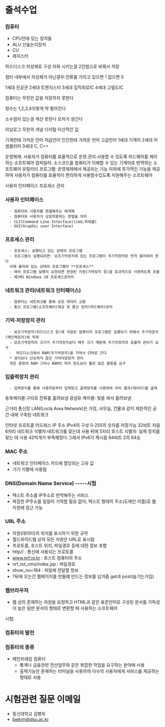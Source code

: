 # 출석수업

### 컴퓨터
- CPU안에 있는 장치들
- ALU 산술논리장치
- CU
- 레지스터

하드디스크 자성체로 구성
자화 시키는걸 2진법으로 바꿔서 저장

컴터 내부에서 자성체가 아닌경우:전류를 가지고 있으면 1 없으면 0

1세대 진공관
2세대 트랜지스터
3세대 집적회로IC
4세대 고밀도IC

컴퓨터는 무한한 값을 저장하지 못한다

정수는 1,2,3,4이렇게 딱 떨어진다

소수점이 있는걸 계산 못한다 오차가 생긴다

아날로그 무한의 개념
디지털 이산적인 값

기계한테 가까운 언어 저급언어
인간한테 가까운 언어 고급언어
1세대 기계어
2세대 어셈블리어
3세대 C, C++

운영체제: 사용자가 컴퓨터를 효율적으로 운영.관리.사용할 수 있도록 하드웨어를 제어하는 소프트웨어
컴파일러: 소스코드를 컴퓨터가 이해할 수 있는 기계어로 번역하는 소프트웨어
유틸리티 프로그램: 운영체제에서 제공되는 기능 이외에 추가적인 기능을 제공하여 사용자가 컴퓨터를 효율적이 편리하게 사용할수있도록 지원해주는 소프트웨어

사용자 인터페이스
프로세스 관리
### 사용자 인터페이스
      - 컴퓨터와 사용자를 연결해주는 매개체
      - 컴퓨터와 사용자가 상호작용하는 방법을 의미
      - CLI(Command Line Interface)(cmd,파워쉘)
      - GUI(Graphic user Interface)

### 프로세스 관리
      - 프로세스: 실행되고 있는 상태의 프로그램
      - 프로그램이 실행되려면: 보조기억장치에 있는 프로그램이 주기억장치로 먼저 올라와야 한다
      이때 올라와 있는 상태의 프로그램이 **프로세스**
      - 여러 프로그램 실행이 요청되면 한정된 자원(기억장치 등)을 효과적으로 사용하도록 조율
      - 예)MS Windows 10 프로세스관리자

### 네트워크 관리(네트워크 인터페이스)
      - 컴퓨터는 네트워크를 통해 상호 데이터 교환
      - 통신 프로그램(소프트웨어)제공 및 통신 장치(하드웨어)관리

### 기억·저장장치 관리
      - 보조기억장치(하드디스크 등)에 저장된 컴퓨터의 프로그램은 실행되기 위해서 주기억장치(메인메모리)에 적재
      - 보조기억장치의 크기가 주기억장치보다 매우 크기 때문에 주기억장치의 효율적 관리가 요구
      -  하드디스크에서 RAM(주기억장치)을 거쳐서 CPU로 간다
      * 생각보다 단순하지 않은 기억저장장치 관리
      적은 용량의 RAM 그러나 RAM의 처리 한도보다 훨씬 많은 활동을 요구

### 입출력장치 관리
      - 입력장치를 통해 사용자로부터 입력받고 출력장치를 사용하여 처리 결과(데이터)를 출력

동축케이블:구리로 전류를 흘려보냄
광섬유 케이블: 빛을 쏴서 흘려보냄

근거리 통신망
LAN(Locla Area Network)은 가정, 사무실, 건물과 같이 제한적인 공간 내에 구축된 네트워크

인터넷 프로토콜 어드레스
IP 주소
IPv4의 구성
0-255의 숫자를 저장가능
32비트
처음 6자리 네트워크 식별자:네트워크를 찾는데 사용
뒤에 5자리 호스트 식별자: 실제 장치를 찾는 데 사용
42억개가 부족해졌다
그래서 IPv6가 제시됨 64비트
2의 64승

### MAC 주소
- 네트워크 인터페이스 카드에  할당되는 고유 값
- 기기 식별에 사용됨

### DNS(Domain Name Service) -----시험
- 텍스트 주소를 IP주소로 번역해주는 서비스
- 복잡한 IP주소를 일일이 기억할 필요 없이, 텍스트 형태의 주소(도메인 이름)로 웹 자원에 접근 가능

### URL 주소
- 자원(데이터)의 위치를 표시하기 위한 규약
- 월드와이드웹 상의 모든 자원은 URL로 표시됨
- 프로토콜, 호스트 위치, 파일경로 등에 대한 정보 포함
- http// : 통신에 사용되는 프로토콜
- www.nrf.re.kr : 호스트 컴퓨터의 주소
- nrf_tot_cms/index.jsp : 파일경로
- show_no=184 : 파일에 전달할 정보
- ?뒤에 오는건 웹페이지를 만들떄 만드는 정보를 넘겨줌
get과 post(숨기는거임)

### 웹브라우저
- 웹 상의 존재하는 자원을 요청하고 HTML과 같은 표준언어로 구성된 문서를 가독성이 높은 일반 문서의 형태로 변환할 때 사용하는 소프트웨어

시험: 
### 컴퓨터의 발전
### 컴퓨터의 종류
- 메인프레임 컴퓨터
  - 통계나 금융관련 전산업무와 같은 복잡한 작업을 요구하는 분야에 사용
  - 출력기능만 존재하는 터미널을 사용하여 다수의 사용자에게 서비스를 제공하는 형태로 사용


# 시험관련 질문 이메일
- 동신대학교 김병욱
- bwkim@dsu.ac.kr